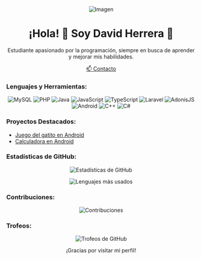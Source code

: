 <p align="center">
  <img src="URL_DE_TU_IMAGEN" alt="Imagen">
</p>

<h1 align="center">¡Hola! 👋 Soy David Herrera 🌟</h1>

<p align="center">
  Estudiante apasionado por la programación, siempre en busca de aprender y mejorar mis habilidades.
</p>

<p align="center">
  <a href="mailto:david.gmzherrera28@gmail.com">📫 Contacto</a>
</p>


### Lenguajes y Herramientas:

<p align="center">
  <img src="https://img.shields.io/badge/MySQL-4479A1" alt="MySQL">
  <img src="https://img.shields.io/badge/PHP-777BB4" alt="PHP">
  <img src="https://img.shields.io/badge/Java-007396" alt="Java">
  <img src="https://img.shields.io/badge/JavaScript-F7DF1E" alt="JavaScript">
  <img src="https://img.shields.io/badge/TypeScript-3178C6" alt="TypeScript">
  <img src="https://img.shields.io/badge/Laravel-FF2D20" alt="Laravel">
  <img src="https://img.shields.io/badge/AdonisJS-220052" alt="AdonisJS">
  <img src="https://img.shields.io/badge/Android-3DDC84" alt="Android">
  <img src="https://img.shields.io/badge/C++-00599C" alt="C++">
  <img src="https://img.shields.io/badge/C%23-239120" alt="C#">
</p>

### Proyectos Destacados:

- [Juego del gatito en Android](https://github.com/dabidgmz/Android_JuegoGatito_practica6)
- [Calculadora en Android](https://github.com/dabidgmz/Andorid_calculadora_practica3)

### Estadísticas de GitHub:

<p align="center">
  <img src="https://github-readme-stats.vercel.app/api?username=dabidgmz&show_icons=true&theme=radical" alt="Estadísticas de GitHub">
</p>

<p align="center">
  <img src="https://github-readme-stats.vercel.app/api/top-langs/?username=dabidgmz&layout=compact&theme=radical" alt="Lenguajes más usados">
</p>

### Contribuciones:

<p align="center">
  <img src="https://github-readme-streak-stats.herokuapp.com/?user=dabidgmz&theme=radical" alt="Contribuciones">
</p>

### Trofeos:

<p align="center">
  <img src="https://github-profile-trophy.vercel.app/?username=dabidgmz&theme=darkhub&column=7" alt="Trofeos de GitHub">
</p>

<p align="center">
  ¡Gracias por visitar mi perfil!
</p>

